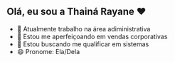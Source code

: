 ## Olá, eu sou a Thainá Rayane ❤️

- 🔭 Atualmente trabalho na área adiministrativa 
- 🌱 Estou me aperfeiçoando em vendas corporativas
- 👯 Estou buscando me qualificar em sistemas
- 😄 Pronome: Ela/Dela
